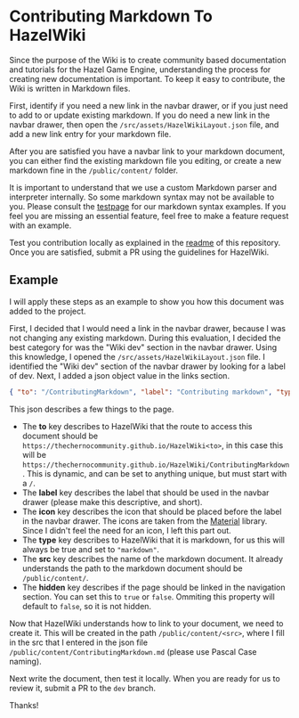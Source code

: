 # Contributing Markdown To HazelWiki

Since the purpose of the Wiki is to create community based documentation and tutorials for the Hazel Game Engine, understanding the process for creating new documentation is important. To keep it easy to contribute, the Wiki is written in Markdown files.

First, identify if you need a new link in the navbar drawer, or if you just need to add to or update existing markdown.
If you do need a new link in the navbar drawer, then open the `/src/assets/HazelWikiLayout.json` file, and add a new link entry for your markdown file.

After you are satisfied you have a navbar link to your markdown document, you can either find the existing markdown file you editing, or create a new markdown fine in the `/public/content/` folder.

It is important to understand that we use a custom Markdown parser and interpreter internally. So some markdown syntax may not be available to you. Please consult the [testpage](https://thechernocommunity.github.io/HazelWiki/testpage) for our markdown syntax examples. If you feel you are missing an essential feature, feel free to make a feature request with an example.

Test you contribution locally as explained in the [readme](https://github.com/TheChernoCommunity/HazelWiki/blob/master/README.md) of this repository. Once you are satisfied, submit a PR using the guidelines for HazelWiki.


## Example

I will apply these steps as an example to show you how this document was added to the project. 

First, I decided that I would need a link in the navbar drawer, because I was not changing any existing markdown. During this evaluation, I decided the best category for was the "Wiki dev" section in the navbar drawer. Using this knowledge, I opened the `/src/assets/HazelWikiLayout.json` file. I identified the "Wiki dev" section of the navbar drawer by looking for a label of dev. Next, I added a json object value in the links section. 

```json
{ "to": "/ContributingMarkdown", "label": "Contributing markdown", "type": "markdown", "src": "ContributingMarkdown.md" },
```

This json describes a few things to the page. 
- The **to** key describes to HazelWiki that the route to access this document should be `https://thechernocommunity.github.io/HazelWiki<to>`, in this case this will be `https://thechernocommunity.github.io/HazelWiki/ContributingMarkdown`. This is dynamic, and can be set to anything unique, but must start with a `/`.
- The **label** key describes the label that should be used in the navbar drawer (please make this descriptive, and short).
- The **icon** key describes the icon that should be placed before the label in the navbar drawer. The icons are taken from the [Material](https://material.io/resources/icons) library. Since I didn't feel the need for an icon, I left this part out.
- The **type** key describes to HazelWiki that it is markdown, for us this will always be true and set to `"markdown"`.
- The **src** key describes the name of the markdown document. It already understands the path to the markdown document should be `/public/content/`.
- The **hidden** key describes if the page should be linked in the navigation section. You can set this to `true` or `false`. Ommiting this property will default to `false`, so it is not hidden.

Now that HazelWiki understands how to link to your document, we need to create it. This will be created in the path `/public/content/<src>`, where I fill in the src that I entered in the json file `/public/content/ContributingMarkdown.md` (please use Pascal Case naming).

Next write the document, then test it locally. When you are ready for us to review it, submit a PR to the `dev` branch. 

Thanks!
